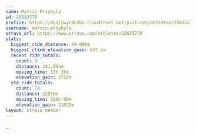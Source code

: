 ```yaml
---
name: Marcin Przybyla
id: 25633770
profile: https://dgalywyr863hv.cloudfront.net/pictures/athletes/25633770/12947173/2/large.jpg
username: marcin-przybyla
strava_url: https://www.strava.com/athletes/25633770
stats:
  biggest_ride_distance: 79.09km
  biggest_climb_elevation_gain: 637.2m
  recent_ride_totals:
    count: 9
    distance: 281.09km
    moving_time: 13h 35m
    elevation_gain: 3722m
  ytd_ride_totals:
    count: 74
    distance: 2201km
    moving_time: 109h 00m
    elevation_gain: 21039m
layout: strava_member
--- 
```

...
